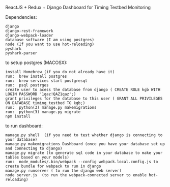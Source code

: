 
ReactJS + Redux + Django Dashboard for Timing Testbed Monitoring

Dependencies: 

    django
    django-rest-framework
    django-webpack-loader
    database software (I am using postgres)
    node (If you want to use hot-reloading)
    pyshark
    pyshark-parser
    
    
to setup postgres (MACOSX):

    install Homebrew (if you do not already have it)
    run:  brew install postgres
    run:  brew services start postgresql
    run:  psql postrges
    create user to acess the database from django ( CREATE ROLE kgb WITH LOGIN PASSWORD '1qaz!QAZ1qaz';)
    grant privileges for the database to this user ( GRANT ALL PRIVILEGES ON DATABASE timing_testbed TO kgb;)
    run:  python(3) manage.py makemigrations
    run:  python(3) manage.py migrate
    npm install
    
    
to run dashboard:

    manage.py shell  (if you need to test whether django is connecting to your database)
    manage.py makemigrations Dashboard (once you have your database set up and connecting to django)
    manage.py migrate (to generate sql code in your database to make your tables based on your models)
    run:  node_modules/.bin/webpack --config webpack.local.config.js to create bundle for webpack to run in django
    manage.py runserver ( to run the django web server)
    node server.js  (to run the webpack-connected server to enable hot-reloading)
